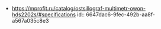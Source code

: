 - https://mprofit.ru/catalog/ostsillograf-multimetr-owon-hds2202s/#specifications
  id:: 6647dac6-9fec-492b-aa8f-a567a035c8e3